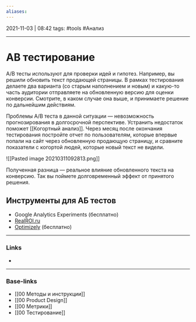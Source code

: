 ```yaml
---
aliases:
---
```

2021-11-03 | 08:42
tags: #tools #Анализ
___

# AB тестирование
A/B тесты используют для проверки идей и гипотез. Например, вы решили обновить текст продающей страницы. В рамках тестирования делаете два варианта (со старым наполнением и новым) и какую-то часть аудитории отправляете на обновленную версию для оценки конверсии. Смотрите, в каком случае она выше, и принимаете решение по дальнейшим действиям.

Проблемы A/B теста в данной ситуации — невозможность прогнозирования в долгосрочной перспективе. Устранить недостаток поможет [[Когортный анализ]]. Через месяц после окончания тестирования постройте отчет по пользователям, которые впервые попали на сайт через обновленную продающую страницу, и сравните показатели с когортой людей, которые новый текст не видели.

![[Pasted image 20210311092813.png]]

Полученная разница — реальное влияние обновленного текста на конверсию. Так вы поймете долговременный эффект от принятого решения.


## Инструменты для АБ тестов
- Google Analytics Experiments (бесплатно)
- [RealROI.ru](http://realroi.ru/)
- [Optimizely](https://www.optimizely.com/) (бесплатно)


___
### Links
- 

___
### Base-links
- [[00 Методы и инструкции]]
- [[00 Product Design]]
- [[00 Метрики]]
- [[00 Тестирование]]

